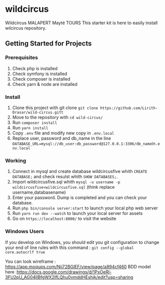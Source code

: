 # wildcircus
Wildcircus MALAPERT Mayté TOURS 
This starter kit is here to easily install wilcircus repository.
## Getting Started for Projects
### Prerequisites
1. Check php is installed
2. Check symfony is installed
3. Check composer is installed
4. Check yarn & node are installed
### Install
1. Clone this project with git clone `git clone https://github.com/Lirith-Drasar/wild-circus.gitt`
2. Move to the repository with `cd wild-circus/`
3. Run `composer install`
4. Run `yarn install`
5. Copy `.env` file and modify new copy in `.env.local`
6. Replace user, password and db_name in the line `DATABASE_URL=mysql://db_user:db_password@127.0.0.1:3306/db_name`in`.env.local`
### Working
1. Connect in mysql and create database wildcircusfive whith `CREATE DATABASE;` and check resulst whith `SHOW DATABASES;`.
2. Import wildcircusfive.sql whith `mysql -u username -p wildcircusfive<wildcircusfive.sql` (think replace username,databasename)
3. Enter your password. Dump is completed and you can check your database.
5. Run `php bin/console server:start` to launch your local php web server
6. Run `yarn run dev --watch` to launch your local server for assets
7. Go on `https://localhost:8000/` to visit the website
### Windows Users
If you develop on Windows, you should edit you git configuration to change your end of line rules with this command :
`git config --global core.autocrlf true`

You can look wireframe : https://app.moqups.com/Nii72BGlEF/view/page/a894cf460
BDD model here :https://docs.google.com/drawings/d/1PxOeRl-3FU2pU_AG04lIBfgWX2IfLQhu0vmddHEshjk/edit?usp=sharing
